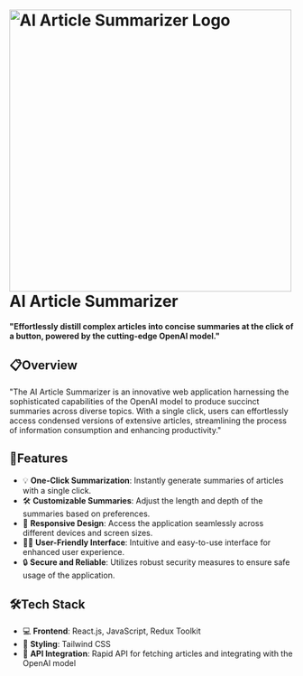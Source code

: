 <h1>
  <img src="https://th.bing.com/th/id/OIG4.x_AwVjeTpIY1bYupayNc?pid=ImgGn" alt="AI Article Summarizer Logo" style="max-width: 500px; height: 500px;"><br>
  AI Article Summarizer
</h1>

<p><strong>"Effortlessly distill complex articles into concise summaries at the click of a button, powered by the cutting-edge OpenAI model."</strong></p>

<h2>📋Overview</h2>

<p>"The AI Article Summarizer is an innovative web application harnessing the sophisticated capabilities of the OpenAI model to produce succinct summaries across diverse topics. With a single click, users can effortlessly access condensed versions of extensive articles, streamlining the process of information consumption and enhancing productivity."</p>

<h2>🚀Features</h2>

<ul>
  <li>💡 <strong>One-Click Summarization</strong>: Instantly generate summaries of articles with a single click.</li>
  <li>🛠️ <strong>Customizable Summaries</strong>: Adjust the length and depth of the summaries based on preferences.</li>
  <li>📱 <strong>Responsive Design</strong>: Access the application seamlessly across different devices and screen sizes.</li>
  <li>👩‍💻 <strong>User-Friendly Interface</strong>: Intuitive and easy-to-use interface for enhanced user experience.</li>
  <li>🔒 <strong>Secure and Reliable</strong>: Utilizes robust security measures to ensure safe usage of the application.</li>
</ul>

<h2>🛠️Tech Stack</h2>

<ul>
  <li>💻 <strong>Frontend</strong>: React.js, JavaScript, Redux Toolkit</li>
  <li>🎨 <strong>Styling</strong>: Tailwind CSS</li>
  <li>🔌 <strong>API Integration</strong>: Rapid API for fetching articles and integrating with the OpenAI model</li>
</ul>
